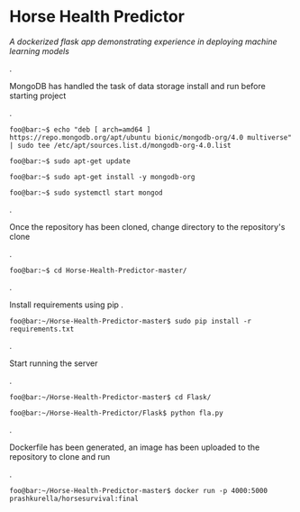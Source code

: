 # Horse Health Predictor
*A dockerized flask app demonstrating experience in deploying machine learning models* 

.

MongoDB has handled the task of data storage install and run before starting project

.

```console
foo@bar:~$ echo "deb [ arch=amd64 ] https://repo.mongodb.org/apt/ubuntu bionic/mongodb-org/4.0 multiverse" | sudo tee /etc/apt/sources.list.d/mongodb-org-4.0.list

foo@bar:~$ sudo apt-get update

foo@bar:~$ sudo apt-get install -y mongodb-org

foo@bar:~$ sudo systemctl start mongod
```
.

Once the repository has been cloned, change directory to the repository's clone

.

```console
foo@bar:~$ cd Horse-Health-Predictor-master/

```
.

Install requirements using pip 
.

```console
foo@bar:~/Horse-Health-Predictor-master$ sudo pip install -r requirements.txt

```
.

Start running the server 

.

```console
foo@bar:~/Horse-Health-Predictor-master$ cd Flask/ 

foo@bar:~/Horse-Health-Predictor/Flask$ python fla.py

```
.

Dockerfile has been generated, an image has been uploaded to the repository to clone and run

.

```console
foo@bar:~/Horse-Health-Predictor-master$ docker run -p 4000:5000 prashkurella/horsesurvival:final

```


